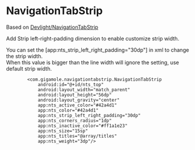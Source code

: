
NavigationTabStrip
==================
Based on <a href="https://github.com/Devlight/NavigationTabBar">Devlight/NavigationTabStrip </a><br/>

Add Strip left-right-padding dimension to enable customize strip width.<br/>

You can set the [app:nts_strip_left_right_padding="30dp"] in xml to change the strip width.<br/>
When this value is bigger than the line width will ignore the setting, use default strip width.<br/>


            <com.gigamole.navigationtabstrip.NavigationTabStrip
                android:id="@+id/nts_top"
                android:layout_width="match_parent"
                android:layout_height="56dp"
                android:layout_gravity="center"
                app:nts_active_color="#42a4d1"
                app:nts_color="#42a4d1"
                app:nts_strip_left_right_padding="30dp"
                app:nts_corners_radius="1dp"
                app:nts_inactive_color="#ff1a1e23"
                app:nts_size="15sp"
                app:nts_titles="@array/titles"
                app:nts_weight="3dp"/>

<br/>
